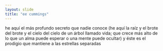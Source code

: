 ```yaml
---
layout: slide
title: "ee cummings"
---
```


he aquí el más profundo secreto que nadie conoce
(he aquí la raíz y el brote del brote y el cielo del cielo
de un árbol llamado vida; que crece más alto de lo
que un alma puede esperar o una mente puede ocultar)
y éste es el prodigio que mantiene a las estrellas separadas
